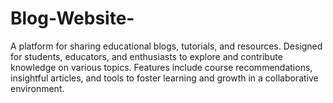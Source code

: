 # Blog-Website-
A platform for sharing educational blogs, tutorials, and resources. Designed for students, educators, and enthusiasts to explore and contribute knowledge on various topics. Features include course recommendations, insightful articles, and tools to foster learning and growth in a collaborative environment.
